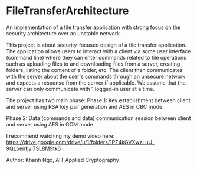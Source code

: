 # FileTransferArchitecture
An implementation of a file transfer application with strong focus on the security architecture over an unstable network



This project is about security-focused design of a file transfer application. The application allows users to interact with a client via some user interface (command line) where they can enter commands related to file operations such as uploading files to and downloading files from a server, creating folders, listing the content of a folder, etc. The client then communicates with the server about the user's commands through an unsecure network and expects a response from the server if applicable. We assume that the server can only communicate with 1 logged-in user at a time. 

The project has two main phase:
Phase 1: Key establishment between client and server using RSA key pair generation and AES in CBC mode

Phase 2: Data (commands and data) communication session between client and server using AES in GCM mode


I recommend watching my demo video here:
https://drive.google.com/drive/u/1/folders/1PZ4kGVXwzLuU-9QLoenfjyl7SL8M9tk6


Author: Khanh Ngo, AIT Applied Cryptography 
